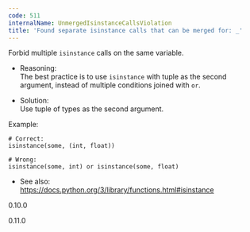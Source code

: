 ```yaml
---
code: 511
internalName: UnmergedIsinstanceCallsViolation
title: 'Found separate isinstance calls that can be merged for: _'
---
```


Forbid multiple `isinstance` calls on the same variable.

  - Reasoning:  
    The best practice is to use `isinstance` with tuple as the second
    argument, instead of multiple conditions joined with `or`.

  - Solution:  
    Use tuple of types as the second argument.

Example:

    # Correct:
    isinstance(some, (int, float))
    
    # Wrong:
    isinstance(some, int) or isinstance(some, float)

  - See also:  
    <https://docs.python.org/3/library/functions.html#isinstance>

<div class="versionadded">

0.10.0

</div>

<div class="versionchanged">

0.11.0

</div>